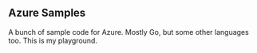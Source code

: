 Azure Samples
----------------

A bunch of sample code for Azure. Mostly Go, but some other languages too. This is my playground.